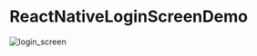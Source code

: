 # ReactNativeLoginScreenDemo

![login_screen](https://user-images.githubusercontent.com/40393457/48937760-26ea6200-ef35-11e8-9510-b194f2e4dfc9.png)
